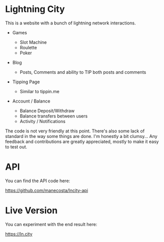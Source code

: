 # Lightning City

This is a website with a bunch of lightning network interactions.

- Games
    - Slot Machine
    - Roulette
    - Poker

- Blog
    - Posts, Comments and ability to TIP both posts and comments

- Tipping Page
    - Similar to tippin.me

- Account / Balance
    - Balance Deposit/Withdraw
    - Balance transfers between users
    - Activity / Notifications

The code is not very friendly at this point. There's also some lack of standard in the way some things are done. I'm honestly a bit clumsy... Any feedback and contributions are greatly appreciated, mostly to make it easy to test out.

# API

You can find the API code here:

https://github.com/manecosta/lncity-api

# Live Version

You can experiment with the end result here:

https://ln.city
